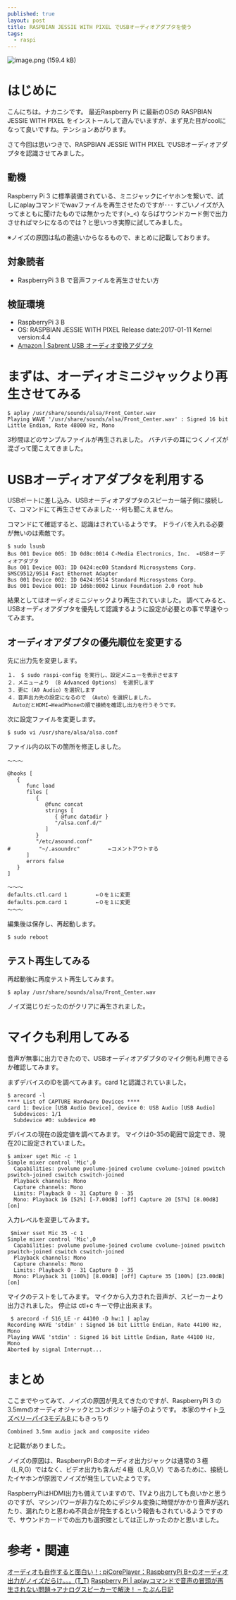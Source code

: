 ```yaml
---
published: true
layout: post
title: RASPBIAN JESSIE WITH PIXEL でUSBオーディオアダプタを使う
tags:
  - raspi
---
```


![image.png (159.4 kB)](https://img.esa.io/uploads/production/attachments/3505/2017/01/19/10863/a3b7ea87-216c-407b-9466-356e1afc36fe.png)


# はじめに
こんにちは。ナカニシです。
最近Raspberry Pi  に最新のOSの RASPBIAN JESSIE WITH PIXEL をインストールして遊んでいますが、まず見た目がcoolになって良いですね。テンションあがります。

さて今回は思いつきで、RASPBIAN JESSIE WITH PIXEL でUSBオーディオアダプタを認識させてみました。

## 動機
Raspberry Pi 3 に標準装備されている、ミニジャックにイヤホンを繋いで、試しにaplayコマンドでwavファイルを再生させたのですが･･･
すごいノイズが入ってまともに聞けたものでは無かったです(>_<)
ならばサウンドカード側で出力させればマシになるのでは？と思いつき実際に試してみました。

※ノイズの原因は私の勘違いからなるもので、まとめに記載しております。


## 対象読者
* RaspberryPi 3 B で音声ファイルを再生させたい方

## 検証環境
* RaspberryPi 3 B
* OS: RASPBIAN JESSIE WITH PIXEL Release date:2017-01-11 Kernel version:4.4
* [Amazon \| Sabrent USB オーディオ変換アダプタ](https://www.amazon.co.jp/Sabrent-AU-MMSA-USB-%E3%82%AA%E3%83%BC%E3%83%87%E3%82%A3%E3%82%AA%E5%A4%89%E6%8F%9B%E3%82%A2%E3%83%80%E3%83%97%E3%82%BF-Windows%E3%81%A8Mac%E3%81%AB%E5%AF%BE%E5%BF%9C-%E3%83%89%E3%83%A9%E3%82%A4%E3%83%90%E3%83%BC%E4%B8%8D%E8%A6%81/dp/B00IRVQ0F8/ref=pd_sim_147_1?_encoding=UTF8&psc=1&refRID=RPCQB9ZC0G0GK24KEW47)

# まずは、オーディオミニジャックより再生させてみる
```
$ aplay /usr/share/sounds/alsa/Front_Center.wav 
Playing WAVE '/usr/share/sounds/alsa/Front_Center.wav' : Signed 16 bit Little Endian, Rate 48000 Hz, Mono
```
3秒間ほどのサンプルファイルが再生されました。
バチバチの耳につくノイズが混ざって聞こえてきました。


# USBオーディオアダプタを利用する
USBポートに差し込み、USBオーディオアダプタのスピーカー端子側に接続して、コマンドにて再生させてみました･･･何も聞こえません。

コマンドにて確認すると、認識はされているようです。
ドライバを入れる必要が無いのは素敵です。
```
$ sudo lsusb
Bus 001 Device 005: ID 0d8c:0014 C-Media Electronics, Inc.  ←USBオーディオアダプタ
Bus 001 Device 003: ID 0424:ec00 Standard Microsystems Corp. SMSC9512/9514 Fast Ethernet Adapter
Bus 001 Device 002: ID 0424:9514 Standard Microsystems Corp. 
Bus 001 Device 001: ID 1d6b:0002 Linux Foundation 2.0 root hub
```
結果としてはオーディオミニジャックより再生されていました。
調べてみると、USBオーディオアダプタを優先して認識するように設定が必要との事で早速やってみます。


## オーディオアダプタの優先順位を変更する
先に出力先を変更します。
```
１． $ sudo raspi-config を実行し、設定メニューを表示させます
２．メニューより （8 Advanced Options） を選択します
３．更に（A9 Audio）を選択します
４．音声出力先の設定になるので （Auto）を選択しました。
　AutoだとHDMI→HeadPhoneの順で接続を確認し出力を行うそうです。
```

次に設定ファイルを変更します。
```
$ sudo vi /usr/share/alsa/alsa.conf
```

ファイル内の以下の箇所を修正しました。
```
〜〜〜

@hooks [
   {
      func load
      files [
         {
            @func concat
            strings [
               { @func datadir }
               "/alsa.conf.d/"
            ]
         }
         "/etc/asound.conf"
#         "~/.asoundrc"         ←コメントアウトする
      ]
      errors false
   }
]

〜〜〜
defaults.ctl.card 1         ←０を１に変更
defaults.pcm.card 1         ←０を１に変更
〜〜〜
```

編集後は保存し、再起動します。
```
$ sudo reboot
```
## テスト再生してみる
再起動後に再度テスト再生してみます。
```
$ aplay /usr/share/sounds/alsa/Front_Center.wav 
```
ノイズ混じりだったのがクリアに再生されました。

# マイクも利用してみる
音声が無事に出力できたので、USBオーディオアダプタのマイク側も利用できるか確認してみます。

まずデバイスのIDを調べてみます。card 1と認識されていました。
```
$ arecord -l
**** List of CAPTURE Hardware Devices ****
card 1: Device [USB Audio Device], device 0: USB Audio [USB Audio]
  Subdevices: 1/1
  Subdevice #0: subdevice #0
```

デバイスの現在の設定値を調べてみます。
マイクは0-35の範囲で設定でき、現在20に設定されていました。
```
$ amixer sget Mic -c 1
Simple mixer control 'Mic',0
  Capabilities: pvolume pvolume-joined cvolume cvolume-joined pswitch pswitch-joined cswitch cswitch-joined
  Playback channels: Mono
  Capture channels: Mono
  Limits: Playback 0 - 31 Capture 0 - 35
  Mono: Playback 16 [52%] [-7.00dB] [off] Capture 20 [57%] [8.00dB] [on]
```

入力レベルを変更してみます。
```
 $mixer sset Mic 35 -c 1
Simple mixer control 'Mic',0
  Capabilities: pvolume pvolume-joined cvolume cvolume-joined pswitch pswitch-joined cswitch cswitch-joined
  Playback channels: Mono
  Capture channels: Mono
  Limits: Playback 0 - 31 Capture 0 - 35
  Mono: Playback 31 [100%] [8.00dB] [off] Capture 35 [100%] [23.00dB] [on]
```

マイクのテストをしてみます。
マイクから入力された音声が、スピーカーより出力されました。
停止は ctl+c キーで停止出来ます。
```
 $ arecord -f S16_LE -r 44100 -D hw:1 | aplay
Recording WAVE 'stdin' : Signed 16 bit Little Endian, Rate 44100 Hz, Mono
Playing WAVE 'stdin' : Signed 16 bit Little Endian, Rate 44100 Hz, Mono
Aborted by signal Interrupt...
```

# まとめ
ここまでやってみて、ノイズの原因が見えてきたのですが、RaspberryPi 3 の3.5mmのオーディオジャックとコンポジット端子のようです。
本家のサイト[ラズベリーパイ3モデルB ](https://www.raspberrypi.org/products/raspberry-pi-3-model-b/) にもきっちり
```
Combined 3.5mm audio jack and composite video
```
と記載がありました。

ノイズの原因は、RaspberryPi Bのオーディオ出力ジャックは通常の３極（L,R,G）ではなく、ビデオ出力も含んだ４極（L,R,G,V）であるために、接続したイヤホンが原因でノイズが発生していたようです。



RaspberryPiはHDMI出力も備えていますので、TVより出力しても良いかと思うのですが、マシンパワーが非力なためにデジタル変換に時間がかかり音声が送れたり、漏れたりと思わぬ不具合が発生するという報告もされているようですので、サウンドカードでの出力も選択肢としては正しかったのかと思いました。




# 参考・関連
[オーディオも自作すると面白い！: piCorePlayer：RaspberryPi B\+のオーディオ出力がノイズだらけ。。。\(T\_T\)](http://kitatokyo2013.blogspot.jp/2015/02/picoreplayerraspberrypi-b.html)
[Raspberry Pi \| aplayコマンドで音声の冒頭が再生されない問題→アナログスピーカーで解決！ – たぷん日記](http://www.tapun.net/raspi/raspberry-pi-analog-speaker)

